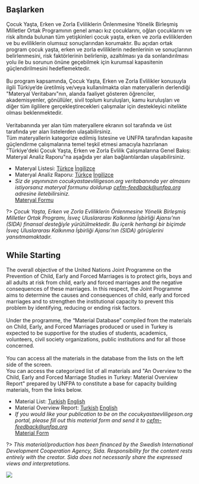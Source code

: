 ## Başlarken

Çocuk Yaşta, Erken ve Zorla Evliliklerin Önlenmesine Yönelik Birleşmiş Milletler Ortak Programının genel amacı kız çocuklarını, oğlan çocuklarını ve risk altında bulunan tüm yetişkinleri çocuk yaşta, erken ve zorla evliliklerden ve bu evliliklerin olumsuz sonuçlarından korumaktır. Bu açıdan ortak program çocuk yaşta, erken ve zorla evliliklerin nedenlerinin ve sonuçlarının belirlenmesini, risk faktörlerinin belirlenip, azaltılması ya da sonlandırılması yolu ile bu sorunun önüne geçebilmek için kurumsal kapasitenin güçlendirilmesini hedeflemektedir.<br/>
<br/>
Bu program kapsamında, Çocuk Yaşta, Erken ve Zorla Evlilikler konusuyla ilgili Türkiye’de üretilmiş ve/veya kullanılmakta olan materyallerin derlendiği "Materyal Veritabanı"nın, alanda faaliyet gösteren öğrenciler, akademisyenler, gönüllüler, sivil toplum kuruluşları, kamu kuruluşları ve diğer tüm ilgililere gerçekleştirecekleri çalışmalar için destekleyici nitelikte olması beklenmektedir.<br/>
<br/>
Veritabanında yer alan tüm materyallere ekranın sol tarafında ve üst tarafında yer alan listelerden ulaşabilirsiniz.<br/>
Tüm materyallerin kategorize edilmiş listesine ve UNFPA tarafından kapasite güçlendirme çalışmalarına temel teşkil etmesi amacıyla hazırlanan "Türkiye'deki Çocuk Yaşta, Erken ve Zorla Evlilik Çalışmalarına Genel Bakış: Materyal Analiz Raporu"na aşağıda yer alan bağlantılardan ulaşabilirsiniz.

- Materyal Listesi:  [Türkçe](.\downloads\trlist.xlsx ':ignore') [İngilizce](.\downloads\englist1.xlsx ':ignore')
- Materyal Analiz Raporu: [Türkçe](.\downloads\materyalanaliz.pdf ':ignore') [İngilizce](.\downloads\materialoverview.pdf ':ignore')
- *Siz de yayınınızın cocukyastaevliligeson.org veritabanında yer almasını istiyorsanız materyal formunu doldurup cefm-feedback@unfpa.org adresine iletebilirsiniz.* <br> [Materyal Formu](.\downloads\form.docx ':ignore' )

?> *Çocuk Yaşta, Erken ve Zorla Evliliklerin Önlenmesine Yönelik Birleşmiş Milletler Ortak Programı, İsveç Uluslararası Kalkınma İşbirliği Ajansı’nın (SIDA) finansal desteğiyle yürütülmektedir. Bu içerik herhangi bir biçimde İsveç Uluslararası Kalkınma İşbirliği Ajansı’nın (SIDA) görüşlerini yansıtmamaktadır.* 

## While Starting

The overall objective of the United Nations Joint Programme on the Prevention of Child, Early and Forced Marriages is to protect girls, boys and all adults at risk from child, early and forced marriages and the negative consequences of these marriages. In this respect, the Joint Programme aims to determine the causes and consequences of child, early and forced marriages and to strengthen the institutional capacity to prevent this problem by identifying, reducing or ending risk factors.<br/>
<br/>
Under the programme, the “Material Database” compiled from the materials on Child, Early, and Forced Marriages produced or used in Turkey is expected to be supportive for the studies of students, academics, volunteers, civil society organizations, public institutions and for all those concerned.<br/>
<br/>
You can access all the materials in the database from the lists on the left side of the screen.<br/>
You can access the categorized list of all materials and "An Overview to the Child, Early and Forced Marriage Studies in Turkey: Material Overview Report" prepared by UNFPA to constitute a base for capacity building materials, from the links below.

- Material List: [Turkish](.\downloads\trlist.xlsx ':ignore') [English](.\downloads\englist1.xlsx ':ignore')
- Material Overview Report: [Turkish](.\downloads\materyalanaliz.pdf ':ignore') [English](.\downloads\materialoverview.pdf ':ignore')
- *If you would like your publication to be on the cocukyastaevliligeson.org portal, please fill out this material form and send it to cefm-feedback@unfpa.org* <br> [Material Form](.\downloads\form.docx ':ignore' )

?> *This material/production has been financed by the Swedish International Development Cooperation Agency, Sida. Responsibility for the content rests entirely with the creator. Sida does not necessarily share the expressed views and interpretations.* 

<!-- background color -->
![](#fff)